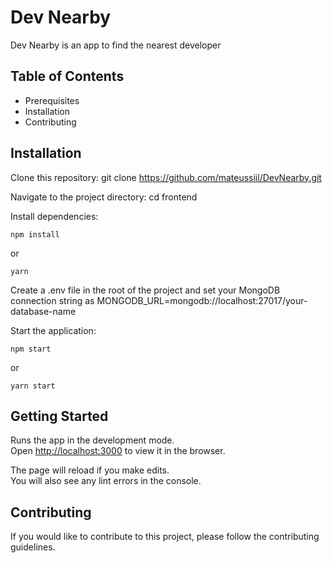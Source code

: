 # Dev Nearby

Dev Nearby is an app to find the nearest developer

## Table of Contents

- Prerequisites
- Installation
- Contributing

## Installation
Clone this repository: git clone https://github.com/mateussiil/DevNearby.git

Navigate to the project directory: cd frontend

Install dependencies:

```
npm install
```

or

```
yarn
```

Create a .env file in the root of the project and set your MongoDB connection string as MONGODB_URL=mongodb://localhost:27017/your-database-name

Start the application: 

```
npm start
```

or

```
yarn start
```

## Getting Started
Runs the app in the development mode.<br />
Open [http://localhost:3000](http://localhost:3000) to view it in the browser.

The page will reload if you make edits.<br />
You will also see any lint errors in the console.

## Contributing
If you would like to contribute to this project, please follow the contributing guidelines.
